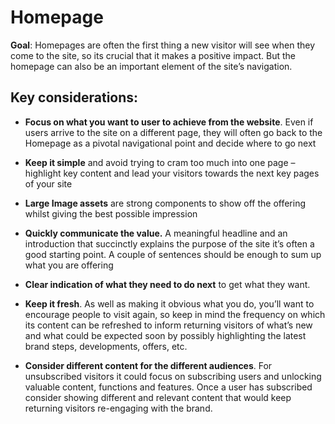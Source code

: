 # Homepage

**Goal**: Homepages are often the first thing a new visitor will see when they come to the site, so its crucial that it makes a positive impact. But the homepage can also be an important element of the site’s navigation.


## Key considerations:
- **Focus on what you want to user to achieve from the website**.
Even if users arrive to the site on a different page, they will often go back to the Homepage as a pivotal navigational point and decide where to go next

- **Keep it simple** and avoid trying to cram too much into one page – highlight key content and lead your visitors towards the next key pages of your site

- **Large Image assets** are strong components to show off the offering whilst giving the best possible impression

- **Quickly communicate the value.** A meaningful headline and an introduction that succinctly explains the purpose of the site it’s often a good starting point. A couple of sentences should be enough to sum up what you are offering

- **Clear indication of what they need to do next** to get what they want.

- **Keep it fresh**. As well as making it obvious what you do, you’ll want to encourage people to visit again, so keep in mind the frequency on which its content can be refreshed to inform returning visitors of what’s new and what could be expected soon by possibly highlighting the latest brand steps, developments, offers, etc.

- **Consider different content for the different audiences**. For unsubscribed visitors it could focus on subscribing users and unlocking valuable content, functions and features. Once a user has subscribed consider showing different and relevant content that would keep returning visitors re-engaging with the brand.